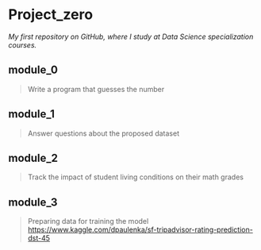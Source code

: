 # Project_zero
_My first repository on GitHub, where I study at Data Science specialization courses._
## module_0
> Write a program that guesses the number
## module_1
> Answer questions about the proposed dataset
## module_2
> Track the impact of student living conditions on their math grades
## module_3
> Preparing data for training the model
> https://www.kaggle.com/dpaulenka/sf-tripadvisor-rating-prediction-dst-45
